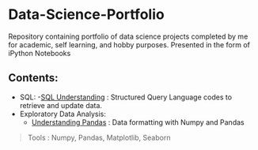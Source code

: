 # Data-Science-Portfolio
Repository containing portfolio of data science projects completed by me for academic, self learning, and hobby purposes. Presented in the form of iPython Notebooks
## Contents:
- SQL:
  -[SQL Understanding](https://github.com/aryangupta309/Data-Science-Portfolio/tree/main/Sql) : Structured Query Language codes to retrieve and update data.
- Exploratory Data Analysis:
  - [Understanding Pandas](https://github.com/aryangupta309/Data-Science-Portfolio/tree/main/1.%20Pandas%20Basics%20Exercises) : Data formatting with Numpy and Pandas
> Tools : Numpy, Pandas, Matplotlib, Seaborn
